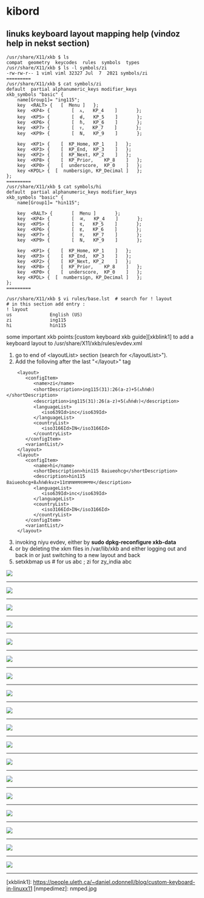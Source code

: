 # kibord
## linuks keyboard layout mapping help (vindoz help in nekst section) 

```
/usr/share/X11/xkb $ ls
compat  geometry  keycodes  rules  symbols  types
/usr/share/X11/xkb $ ls -l symbols/zi
-rw-rw-r-- 1 viml viml 32327 Jul  7  2021 symbols/zi
=========
/usr/share/X11/xkb $ cat symbols/zi
default  partial alphanumeric_keys modifier_keys
xkb_symbols "basic" {
    name[Group1]= "ing115";
    key  <RALT> {	[  Menu	]	};
    key  <KP4> {        [  ᴀ,   KP_4    ]       };
    key  <KP5> {        [  ꟈ,   KP_5    ]       };
    key  <KP6> {        [  ɦ,   KP_6    ]       };
    key  <KP7> {        [  ᴛ,   KP_7    ]       };
    key  <KP9> {        [  N,   KP_9    ]       };

    key  <KP1> {	[  KP_Home,	KP_1	]	};
    key  <KP3> {	[  KP_End,	KP_3	]	};
    key  <KP2> {	[  KP_Next,	KP_2	]	};
    key  <KP8> {	[  KP_Prior,	KP_8	]	};
    key  <KP0> {	[  underscore,	KP_0	]	};
    key <KPDL> {  [  numbersign, KP_Decimal ]   };
};
=========
/usr/share/X11/xkb $ cat symbols/hi
default  partial alphanumeric_keys modifier_keys
xkb_symbols "basic" {
    name[Group1]= "hin115";

    key  <RALT> {       [  Menu ]       };
    key  <KP4> {        [  अ,   KP_4    ]       };
    key  <KP5> {        [  द,   KP_5    ]       };
    key  <KP6> {        [  ह,   KP_6    ]       };
    key  <KP7> {        [  त,   KP_7    ]       };
    key  <KP9> {        [  N,   KP_9    ]       };

    key  <KP1> {	[  KP_Home,	KP_1	]	};
    key  <KP3> {	[  KP_End,	KP_3	]	};
    key  <KP2> {	[  KP_Next,	KP_2	]	};
    key  <KP8> {	[  KP_Prior,	KP_8	]	};
    key  <KP0> {	[  underscore,	KP_0	]	};
    key <KPDL> {  [  numbersign, KP_Decimal ]   };
};
=========

/usr/share/X11/xkb $ vi rules/base.lst  # search for ! layout
# in this section add entry :
! layout
us              English (US)
zi              ing115
hi              hin115
```
some important xkb points:[custom keyboard xkb guide][xkblink1]
to add a keyboard layout to /usr/share/X11/xkb/rules/evdev.xml

1. go to end of &lt;layoutList&gt; section (search for &lt;/layoutList&gt;").
2. Add the folloving after the last "&lt;/layout&gt;" tag

```
    <layout>
       <configItem>
          <name>zi</name>
          <shortDescription>ing115(31):26(a-z)+5(ᴀɦṅꟈᴛ)</shortDescription>
          <description>ing115(31):26(a-z)+5(ᴀɦṅꟈᴛ)</description>
          <languageList>  
             <iso639Id>inc</iso639Id>
          </languageList>
          <countryList>
             <iso3166Id>IN</iso3166Id>
          </countryList>
       </configItem>
       <variantList/>
    </layout>
    <layout>
       <configItem>
          <name>hi</name>
          <shortDescription>hin115 8aiueohcg</shortDescription>
          <description>hin115 8aiueohcg+8ᴀɦṅꟈᴛkvz+11टडपबसयरलमनफ</description>
          <languageList>
             <iso639Id>inc</iso639Id>
          </languageList>
          <countryList>
             <iso3166Id>IN</iso3166Id>
          </countryList>
       </configItem>
       <variantList/>
    </layout>
```
3. invoking niyu evdev, either by **sudo dpkg-reconfigure xkb-data**
3.  or by deleting the xkm files in /var/lib/xkb and either logging out and back in or just switching to a new layout and back
4. setxkbmap us # for us abc ; zi for zy_india abc

<img src="i/nmped3.jpg"></img> <hr/>
<img src="i/hin_nmped2.jpg"></img> <hr/>
<img src="i/laptop_hin54.jpg"></img> <hr/>
<img src="i/laptop_hin58.jpg"></img> <hr/>
<img src="i/kibord_hindi54.jpg"></img> <hr/>
<img src="i/kibord_hindi58.jpg"></img> <hr/>
<img src="i/pnzabi_nmped2.jpg"></img> <hr/>
<img src="i/kibord_pnzabi54.jpg"></img> <hr/>
<img src="i/kibord_pnzabi58.jpg"></img> <hr/>
<img src="i/bangla_nmped2.jpg"></img> <hr/>
<img src="i/kannada_nmped2.jpg"></img> <hr/>
<img src="i/telugu_nmped2.jpg"></img> <hr/>
<img src="i/tmil_nmped2.jpg"></img> <hr/>
<img src="i/mlyalm_nmped2.jpg"></img> <hr/>
<img src="i/odia_nmped2.jpg"></img> <hr/>
<img src="i/guz_nmped2.jpg"></img> <hr/>
<img src="i/laptop_hin.jpg"></img> <hr/>
<img src="i/zeb_kb_gurum.jpg"></img> <hr/>
[xkblink1]: https://people.uleth.ca/~daniel.odonnell/blog/custom-keyboard-in-linuxx11
[nmpedimez]: nmped.jpg
